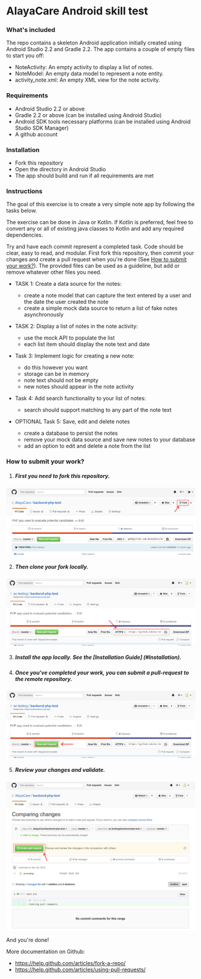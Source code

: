 AlayaCare Android skill test
=============================


### What's included
The repo contains a skeleton Android application initially created using Android Studio 2.2 and Gradle 2.2. The app contains a couple of empty files to start you off:
* NoteActivity: An empty activity to display a list of notes. 
* NoteModel: An empty data model to represent a note entity. 
* activity_note.xml: An empty XML view for the note activity. 

### Requirements
* Android Studio 2.2 or above
* Gradle 2.2 or above (can be installed using Android Studio)
* Android SDK tools necessary platforms (can be installed using Android Studio SDK Manager)
* A github account

### Installation
* Fork this repository
* Open the directory in Android Studio
* The app should build and run if all requirements are met

### Instructions
The goal of this exercise is to create a very simple note app by following the tasks below. 

The exercise can be done in Java or Kotlin. If Kotlin is preferred, feel free to convert any or all of existing java classes to Kotlin and add any required dependencies.

Try and have each commit represent a completed task. 
Code should be clear, easy to read, and modular. 
First fork this repository, then commit your changes and create a pull request when you're done (See [How to submit your work?](#how-to-submit-your-work)).
The provided files can be used as a guideline, but add or remove whatever other files you need.

* TASK 1: Create a data source for the notes:
  * create a note model that can capture the text entered by a user and the date the user created the note
  * create a simple mock data source to return a list of fake notes asynchronously

* TASK 2: Display a list of notes in the note activity:
  * use the mock API to populate the list
  * each list item should display the note text and date

* Task 3: Implement logic for creating a new note:
  * do this however you want
  * storage can be in memory 
  * note text should not be empty
  * new notes should appear in the note activity

* Task 4: Add search functionality to your list of notes:
  * search should support matching to any part of the note text

* OPTIONAL Task 5: Save, edit and delete notes
  * create a database to persist the notes
  * remove your mock data source and save new notes to your database
  * add an option to edit and delete a note from the list


### How to submit your work?

1. ##### First you need to fork this repository.
![Forking a repo](/web/img/fork.png?raw=true "Forking a repo")

2. ##### Then clone your fork locally.
![Cloning a repo](/web/img/clone.png?raw=true "Cloning a repo")

3. ##### Install the app locally. See the [Installation Guide] (#Installation).

4. ##### Once you've completed your work, you can submit a pull-request to the remote repository.
![ a Pull Request](/web/img/pull-request.png?raw=true "Creating a Pull Request")

5. ##### Review your changes and validate.
![Validating a Pull Request](/web/img/pull-request-review.png?raw=true "Validating a Pull Request")



And you're done!


More documentation on Github:
* https://help.github.com/articles/fork-a-repo/
* https://help.github.com/articles/using-pull-requests/
